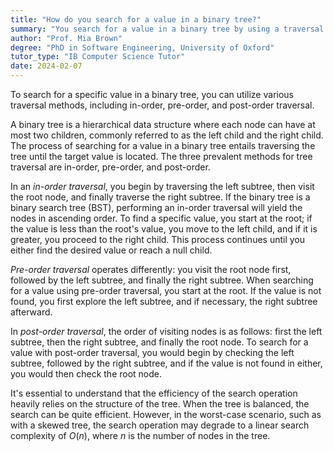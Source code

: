 ```yaml
---
title: "How do you search for a value in a binary tree?"
summary: "You search for a value in a binary tree by using a traversal method such as in-order, pre-order, or post-order."
author: "Prof. Mia Brown"
degree: "PhD in Software Engineering, University of Oxford"
tutor_type: "IB Computer Science Tutor"
date: 2024-02-07
---
```


To search for a specific value in a binary tree, you can utilize various traversal methods, including in-order, pre-order, and post-order traversal.

A binary tree is a hierarchical data structure where each node can have at most two children, commonly referred to as the left child and the right child. The process of searching for a value in a binary tree entails traversing the tree until the target value is located. The three prevalent methods for tree traversal are in-order, pre-order, and post-order.

In an *in-order traversal*, you begin by traversing the left subtree, then visit the root node, and finally traverse the right subtree. If the binary tree is a binary search tree (BST), performing an in-order traversal will yield the nodes in ascending order. To find a specific value, you start at the root; if the value is less than the root's value, you move to the left child, and if it is greater, you proceed to the right child. This process continues until you either find the desired value or reach a null child.

*Pre-order traversal* operates differently: you visit the root node first, followed by the left subtree, and finally the right subtree. When searching for a value using pre-order traversal, you start at the root. If the value is not found, you first explore the left subtree, and if necessary, the right subtree afterward.

In *post-order traversal*, the order of visiting nodes is as follows: first the left subtree, then the right subtree, and finally the root node. To search for a value with post-order traversal, you would begin by checking the left subtree, followed by the right subtree, and if the value is not found in either, you would then check the root node.

It's essential to understand that the efficiency of the search operation heavily relies on the structure of the tree. When the tree is balanced, the search can be quite efficient. However, in the worst-case scenario, such as with a skewed tree, the search operation may degrade to a linear search complexity of $O(n)$, where $n$ is the number of nodes in the tree.
    